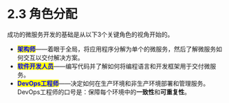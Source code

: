# 2.3 角色分配

成功的微服务开发的基础是从以下3个关键角色的视角开始的。

* <mark style="color:blue;">**架构师**</mark>——着眼于全局，将应用程序分解为单个的微服务，然后了解微服务如何交互以交付解决方案。
* <mark style="color:blue;">**软件开发人员**</mark>——编写代码并了解如何将编程语言和开发框架用于交付微服务。
* <mark style="color:blue;">**DevOps工程师**</mark>——决定如何在生产环境和非生产环境部署和管理服务。DevOps工程师的口号是：保障每个环境中的**一致性**和**可重复性**。
